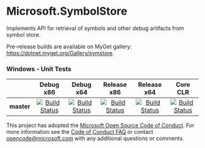 # Microsoft.SymbolStore

Implements API for retrieval of symbols and other debug artifacts from symbol store.

Pre-release builds are available on MyGet gallery: https://dotnet.myget.org/Gallery/symstore.

[//]: # (Begin current test results)

### Windows - Unit Tests
||Debug x86|Debug x64|Release x86|Release x64|Core CLR
|:--:|:--:|:--:|:--:|:--:|:--:|
|**master**|[![Build Status](http://ci.dot.net/job/dotnet_symstore/job/master/job/windows_debug_unit32/badge/icon)](http://ci.dot.net/job/dotnet_symstore/job/master/job/windows_debug_unit32/)|[![Build Status](http://ci.dot.net/job/dotnet_symstore/job/master/job/windows_debug_unit64/badge/icon)](http://ci.dot.net/job/dotnet_symstore/job/master/job/windows_debug_unit64/)|[![Build Status](http://ci.dot.net/job/dotnet_symstore/job/master/job/windows_release_unit32/badge/icon)](http://ci.dot.net/job/dotnet_symstore/job/master/job/windows_release_unit32/)|[![Build Status](http://ci.dot.net/job/dotnet_symstore/job/master/job/windows_release_unit64/badge/icon)](http://ci.dot.net/job/dotnet_symstore/job/master/job/windows_release_unit64/)|[![Build Status](http://ci.dot.net/job/dotnet_symstore/job/master/job/windows_release_core/badge/icon)](http://ci.dot.net/job/dotnet_symstore/job/master/job/windows_release_core/)

[//]: # (End current test results)

This project has adopted the [Microsoft Open Source Code of Conduct](https://opensource.microsoft.com/codeofconduct/).  For more information see the [Code of Conduct FAQ](https://opensource.microsoft.com/codeofconduct/faq/) or contact [opencode@microsoft.com](mailto:opencode@microsoft.com) with any additional questions or comments.

